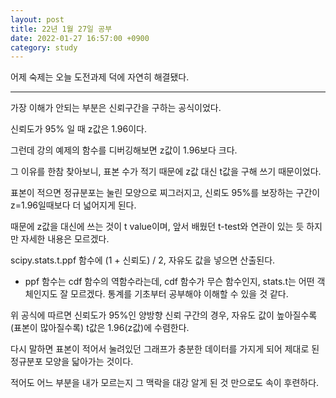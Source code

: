 ```yaml
---
layout: post
title: 22년 1월 27일 공부
date: 2022-01-27 16:57:00 +0900
category: study
---
```


어제 숙제는 오늘 도전과제 덕에 자연히 해결됐다.

---

가장 이해가 안되는 부분은 신뢰구간을 구하는 공식이었다.

신뢰도가 95% 일 때 z값은 1.96이다.

그런데 강의 예제의 함수를 디버깅해보면 z값이 1.96보다 크다.

그 이유를 한참 찾아보니, 표본 수가 적기 때문에 z값 대신 t값을 구해 쓰기 때문이었다.

표본이 적으면 정규분포는 눌린 모양으로 찌그러지고, 신뢰도 95%를 보장하는 구간이 z=1.96일때보다 더 넓어지게 된다.

때문에 z값을 대신에 쓰는 것이 t value이며, 앞서 배웠던 t-test와 연관이 있는 듯 하지만 자세한 내용은 모르겠다.

scipy.stats.t.ppf 함수에 (1 + 신뢰도) / 2, 자유도 값을 넣으면 산출된다.

- ppf 함수는 cdf 함수의 역함수라는데, cdf 함수가 무슨 함수인지, stats.t는 어떤 객체인지도 잘 모르겠다. 통계를 기초부터 공부해야 이해할 수 있을 것 같다.

위 공식에 따르면 신뢰도가 95%인 양방향 신뢰 구간의 경우, 자유도 값이 높아질수록(표본이 많아질수록) t값은 1.96(z값)에 수렴한다.

다시 말하면 표본이 적어서 눌려있던 그래프가 충분한 데이터를 가지게 되어 제대로 된 정규분포 모양을 닯아가는 것이다.

적어도 어느 부분을 내가 모르는지 그 맥락을 대강 알게 된 것 만으로도 속이 후련하다.